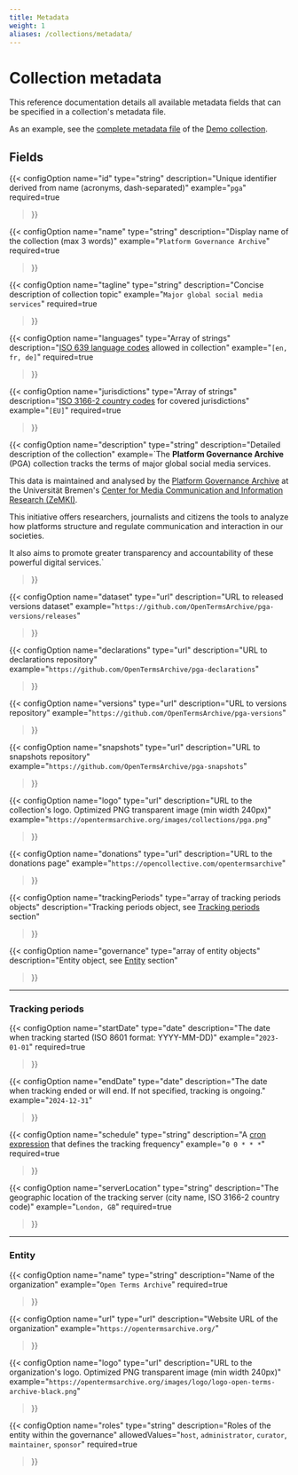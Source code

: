 ```yaml
---
title: Metadata
weight: 1
aliases: /collections/metadata/
---
```


# Collection metadata

This reference documentation details all available metadata fields that can be specified in a collection's metadata file.

As an example, see the [complete metadata file](https://github.com/OpenTermsArchive/demo-declarations/blob/main/metadata.yml) of the [Demo collection](https://github.com/OpenTermsArchive/demo-declarations).


## Fields

{{< configOption
    name="id"
    type="string"
    description="Unique identifier derived from name (acronyms, dash-separated)"
    example="`pga`"
    required=true
>}}

{{< configOption
    name="name"
    type="string"
    description="Display name of the collection (max 3 words)"
    example="`Platform Governance Archive`"
    required=true
>}}

{{< configOption
    name="tagline"
    type="string"
    description="Concise description of collection topic"
    example="`Major global social media services`"
    required=true
>}}

{{< configOption
    name="languages"
    type="Array of strings"
    description="[ISO 639 language codes](https://en.wikipedia.org/wiki/ISO_639) allowed in collection"
    example="`[en, fr, de]`"
    required=true
>}}

{{< configOption
    name="jurisdictions"
    type="Array of strings"
    description="[ISO 3166-2 country codes](https://en.wikipedia.org/wiki/ISO_3166-2) for covered jurisdictions"
    example="`[EU]`"
    required=true
>}}

{{< configOption
    name="description"
    type="string"
    description="Detailed description of the collection"
    example=`The **Platform Governance Archive** (PGA) collection tracks the terms of major global social media services.

This data is maintained and analysed by the [Platform Governance Archive](https://www.platformgovernancearchive.org/) at the Universität Bremen's [Center for Media Communication and Information Research (ZeMKI)](https://www.uni-bremen.de/zemki).

This initiative offers researchers, journalists and citizens the tools to analyze how platforms structure and regulate communication and interaction in our societies.

It also aims to promote greater transparency and accountability of these powerful digital services.`
>}}
  
{{< configOption
    name="dataset"
    type="url"
    description="URL to released versions dataset"
    example="`https://github.com/OpenTermsArchive/pga-versions/releases`"
>}}

{{< configOption
    name="declarations"
    type="url"
    description="URL to declarations repository"
    example="`https://github.com/OpenTermsArchive/pga-declarations`"
>}}

{{< configOption
    name="versions"
    type="url"
    description="URL to versions repository"
    example="`https://github.com/OpenTermsArchive/pga-versions`"
>}}

{{< configOption
    name="snapshots"
    type="url"
    description="URL to snapshots repository"
    example="`https://github.com/OpenTermsArchive/pga-snapshots`"
>}}

{{< configOption
    name="logo"
    type="url"
    description="URL to the collection's logo. Optimized PNG transparent image (min width 240px)"
    example="`https://opentermsarchive.org/images/collections/pga.png`"
>}}

{{< configOption
    name="donations"
    type="url"
    description="URL to the donations page"
    example="`https://opencollective.com/opentermsarchive`"
>}}

{{< configOption
    name="trackingPeriods"
    type="array of tracking periods objects"
    description="Tracking periods object, see [Tracking periods](#tracking-periods) section"
>}}

{{< configOption
    name="governance"
    type="array of entity objects"
    description="Entity object, see [Entity](#entity) section"
>}}

---

### Tracking periods

{{< configOption
    name="startDate"
    type="date"
    description="The date when tracking started (ISO 8601 format: YYYY-MM-DD)"
    example="`2023-01-01`"
    required=true
>}}

{{< configOption
    name="endDate"
    type="date"
    description="The date when tracking ended or will end. If not specified, tracking is ongoing."
    example="`2024-12-31`"
>}}

{{< configOption
    name="schedule"
    type="string"
    description="A [cron expression](https://en.wikipedia.org/wiki/Cron#Cron_expression) that defines the tracking frequency"
    example="`0 0 * * *`"
    required=true
>}}

{{< configOption
    name="serverLocation"
    type="string"
    description="The geographic location of the tracking server (city name, ISO 3166-2 country code)"
    example="`London, GB`"
    required=true
>}}

---

### Entity

{{< configOption
    name="name"
    type="string"
    description="Name of the organization"
    example="`Open Terms Archive`"
    required=true
>}}

{{< configOption
    name="url"
    type="url"
    description="Website URL of the organization"
    example="`https://opentermsarchive.org/`"
>}}

{{< configOption
    name="logo"
    type="url"
    description="URL to the organization's logo. Optimized PNG transparent image (min width 240px)"
    example="`https://opentermsarchive.org/images/logo/logo-open-terms-archive-black.png`"
>}}

{{< configOption
    name="roles"
    type="string"
    description="Roles of the entity within the governance"
    allowedValues="`host`, `administrator`, `curator`, `maintainer`, `sponsor`"
    required=true
>}}
